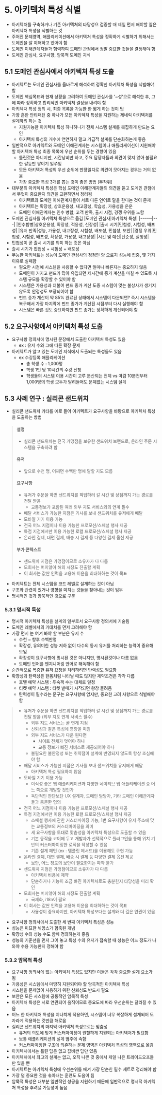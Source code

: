 # 5. 아키텍처 특성 식별
- 아키텍처를 구축하거나 기존 아키텍처의 타당성으 검증할 때 제일 먼저 해야할 일은 아키텍처 특성을 식별하는 것
- 주어진 문제영역, 애플리케이션에서 아키텍처 특성을 정확하게 식별하기 위해서는 도메인을 잘 이해하고 있어야 함
- 도메인 이해관계자들과 혐력하여 도메인 관점에서 정말 중요한 것들을 결정해야 함
- 도메인 관심사, 요구사항, 암묵적 도메인 지식
## 5.1 도메인 관심사에서 아키텍처 특성 도출
- 아키텍트는 도메인 관심사를 올바르게 해석하여 정확한 아키텍처 특성을 식별해야 함
- 도메인 핵심목표와 현재 상황을 고려하여 도메인 관심사를 '~성'으로 해석한 후, 그에 따라 정확하고 합리적인 아키텍처 결정을 내려야 함
- 아키텍처 특성 정의 시, 최종 목록을 가능한 한 짧게 하는 것이 팁
- 가장 흔한 안티패턴 중 하나가 모든 아키텍처 특성을 지원하는 제네릭 아키텍처를 설계하려 하는 것
    - 지원가능한 아키텍처 특성 하나하나가 전체 시스템 설계를 복잡하게 만드는 요인
    - 아키텍처 특성의 개수에 연연하지 말고 가급적 설계를 단순화하는게 좋음
- 일반적으로 아키텍트와 도메인 이해관계자는 시스템이나 애플리케이션이 지원해야 할 아키텍처 특성 최종 목록에 우선 순위를 두는 경향이 있음
    - 틀린것은 아니지만, 시간낭비만 하고, 주요 담당자들과 의견이 맞지 않아 불필요한 갈등만 쌓이기 일쑤임
    - 모든 아키텍처 특성의 우선 순위에 만장일치로 의견이 모아지는 경우는 거의 없음
    - 가장 중요한 특성 3개를 뽑는 것이 좋은 방법 (무작위)
- 대부분의 아키텍처 특성은 핵심 도메인 이해관계자들의 의견을 듣고 도메인 관점에서 무엇이 중요한지 의견을 교환하면서 정리됨
    - 아키텍트와 도메인 이해관계자들이 서로 다른 언어로 말을 한다는 것이 문제
    - 아키텍트는 확장성, 상호운용성, 내고장성, 학습성, 가용성을 운운
    - 도메인 이해관계자는 인수 병합, 고객 만족, 출시 시점, 경쟁 우위를 노함
- 도메인 관심사를 아키텍처 특성으로 옮김
    |도메인 관심사|아키텍처 특성|
    |------|---|
    |인수합병|상호운용성, 확장성, 적응성, 신장성|
    |출시 시기|민첩성, 시험성, 배포성|
    |유저 만족|성능, 가용성, 내고장성, 시험성, 배포성, 민첩성, 보안|
    |경쟁 우위|민첩성, 시험성, 배포성, 확장성, 가용성, 내고장성|
    |시간 및 예산|단순성, 실행성|
- 민첩성이 곧 출시 시기를 의미 하는 것은 아님
- 출시 시기가 민첩성 + 시험성 + 배포성
- 무능한 아키텍트는 성능이 도메인 관심사의 정점인 양 오로지 성능에 집중, 몇 가지 이유로 실패함
    - 필요한 시점에 시스템을 사용할 수 없다면 얼마나 빠른지는 중요하지 않음
    - 도메인이 커지고 펀드가 많이 유입되면 제시간에 종가 계산을 마칠 수 있도록 시스템 규모를 확장할 수 있어야 함
    - 시스템은 가용성과 더불어 펀드 종가 계산 도중 시스템이 멎는 불상사가 생기지 않도록 안정성도 보장되어야 함
    - 펀드 종가 계산이 약 85% 완료된 상태에서 시스템이 다운되면? 즉시 시스템을 복구해서 가장 마지막에 펀드 종가가 계산된 시점부터 다시 실행해야 함
    - 시스템은 빠른 것도 중요하지만 펀드 종가는 정확하게 계산되어야 함
## 5.2 요구사항에서 아키텍처 특성 도출
- 요구사항 정의서에 명시된 문장에서 도출한 아키텍처 특성도 있음
    - ex : 유저 수와 그에 따른 확장 문제
- 아키텍트가 알고 있는 도메인 지식에서 도출되는 특성들도 있음
    - ex 수강등록 애플리케이션
        - 총 학생 수 : 1,000명
        - 학생 1인 당 10시간의 수강 신청
        - 학생들의 시스템 이용 시간이 고루 분산되는 전제 vs 마감 10분전부터 1,000명의 학생 모두가 달려들어도 문제없는 시스템 설계
## 5.3 사례 연구 : 실리콘 샌드위치
- 실리콘 샌드위치 카타를 예로 들어 아키텍트가 요구사항을 바탕으로 아키텍처 특성을 도출하는 방법
>#### 설명
>- 실리콘 샌드위치는 전국 가맹점을 보유한 샌드위치 브랜드로, 온라인 주문 시스템을 구축하려 함
>#### 유저
>- 앞으로 수천 명, 어쩌면 수백만 명에 달할 지도 모름
>#### 요구사항
>- 유저가 주문을 하면 샌드위치를 픽업하러 갈 시간 및 상점까지 가는 경로를 전달 받음
>    - 교통정보가 포함된 여러 외부 지도 서비스와의 연계 필수
>- 배달 서비스가 가능한 지점은 기사를 보내 샌드위치를 유저에게 배달
>- 모바일 기기 이용 가능
>- 전국 어느 지점이나 이용 가능한 프로모션/스페셜 행사 제공
>- 특점 지점에서만 이용 가능한 로컬 프로모션/스페셜 행사 제공
>- 온라인 결제, 대면 결제, 배송 시 결제 등 다양한 결제 옵션 제공
>#### 부가 콘텍스트
>- 샌드위치 지점은 가맹점이므로 소유자가 다 다름
>- 모회사는 머지않아 해외 시장도 진출할 계획
>- 이 회사는 값싼 인력을 고용해 이윤을 최대하하는 것이 목표

- 아키텍트는 전체 시스템을 코드 레벨로 설계하는 것이 아님
- 구조와 관련이 있거나 영향을 미치는 것들을 찾아내는 것이 임무
- 명시적인 것과 암묵적인 것으로 구분
### 5.3.1 명시적 특성
- 명시적 아키텍처 특성을 설계의 일부로서 요구사항 정의서에 기술됨
- 도메인 레벨에서의 기대치를 먼저 고려해야 함
- 가장 먼저 눈 여겨 봐야 할 부분은 유저 수
    - 수천 ~ 향후 수백만명
    - 확장성, 유의미한 성능 저하 없이 다수의 동시 유저를 처리하는 능력이 중요해 보임
    - 확장성이 요구사항에 명시된 것은 아니지만, 명시된것이나 다름 없음
    - 도메인 언어를 엔지니어링 언어로 해독해야 함
- 순간적으로 폭증한 유저 요청을 처리하려면 탄력성도 필요함
- 확장성과 탄력성은 한몸처럼 나타날 때도 많지만 제약조건은 각각 다름
    - 호텔 예약 시스템 : 투숙객 수는 대체로 일정
    - 티켓 예약 시스템 : 티켓 발매가 시작되면 왕창 몰려듬
    - 탄력성이 필수라는 문구는 요구사항에 없지만, 중요한 고려 사항으로 식별해야 함

>- 유저가 주문을 하면 샌드위치를 픽업하러 갈 시간 및 상점까지 가는 경로를 전달 받음 (외부 지도 연계 서비스 필수)
>    - 외부 지도 서비스는 곧 연계 지점
>    - 신뢰성과 같은 특성에 영향을 미침
>    - 외부 지도 서비스가 다운 된다면
>        - 사이트 전체가 멎어야 하나
>        - 교통 정보가 빠진 서비스로 제공되어야 하나
>    - 불필요한 불안정성 또는 취약점이 설계에 반영되지 않도록 항상 조심해야 함
>- 배달 서비스가 가능한 지점은 기사를 보내 샌드위치를 유저에게 배달
>    - 아키텍처 특성 필요하지 않음
>- 모바일 기기 이용 가능
>    - 이식성 좋은 웹 애플리케이션과 다양한 네이티브 웹 애플리케이션 중 어느 쪽으로 개발할 것인가
>    - 독단적인 판단보단 UX 설계자, 도메인 담당자, 기타 도메인 이해관계자들과 충분한 협의
>- 전국 어느 지점이나 이용 가능한 프로모션/스페셜 행사 제공
>- 특점 지점에서만 이용 가능한 로컬 프로모션/스페셜 행사 제공
>    - 스페셜 행사에 관한 커스터마이징 기능, 1번 요구사항이 유저 주소에 맞는 교통정보의 커스터마이징을 의미
>    - 세 요구사항을 토대로 맞춤성을 아키텍처 특성으로 도출할 수 있음
>    - 기본 동작을 코어에 두고 개발자가 선택적으로 플러그인을 통해 위치 기반의 커스터마이징한 로직을 작성할 수 있음
>    - 기존 설계 패턴 (ex : 템플릿 메서드)을 이용해도 구현 가능
>- 온라인 결제, 대면 결제, 배송 시 결제 등 다양한 결제 옵션 제공
>    - 보안, 어느 정도의 보안이 필요한지는 파악 불가
>- 샌드위치 지점은 가맹점이므로 소유자가 다 다름
>    - 아키텍처 비용에 제약
>    - 단순하거나 기능이 조금 빠진 아키텍처로도 충분한지 타당성을 미리 확인
>- 모회사는 머지않아 해외 시장도 진출할 계획
>    - 국제화, i18n이 필요
>- 이 회사는 값싼 인력을 고용해 이윤을 최대하하는 것이 목표
>    - 사용성이 중요하지만, 아키텍처 특성보다는 설계와 더 깊은 연관이 있음
- 요구사항 정의서에서 도출한 세 번째 아키텍처 특성은 성능
- 성능은 미묘한 뉘앙스가 함축된 개념
- 확장성 수와 성능 수도 함께 정의하는게 좋음
- 성능의 기준선을 먼저 그어 놓고 특성 수의 유저가 접속할 때 성능은 어느 정도가 나와야 수용 가능한지 정해야 함
### 5.3.2 암묵적 특성
- 요구사항 정의서에 없는 아키텍처 특성도 있지만 이들은 각각 중요한 설계 요소가 됨
- 가용성은 시스템에서 마땅히 지원되어야 할 암묵적인 아키텍처 특성
- 시스템을 문제없이 사용하기 위한 신뢰성도 반드시 필요
- 보안은 모든 시스템에 공통적인 암묵적 특성
- 아키텍처 특성은 서로 연관되어 움직이므로 중요도에 따라 우선순위는 달라질 수 있음
- 어느 한 아키텍처 특성을 지나치게 적용하면, 시스템이 너무 복잡하게 설계되어 모자라게 적용하는 것만큼 해로움
- 실리콘 샌드위치의 마지막 아키텍처 특성으로는 맞춤성
    - 유저의 의도에 맞게 커스터마이징이 원할하게 지원되는 아키텍처가 필요함
    - 보통 애플리케이션의 설계 범주에 속함
    - 커스터마이징한 구조에 의존하는 문제 영역은 아키텍처 특성의 영역으로 옮김
- 아키텍처에서는 틀린 답은 없고 값비싼 답만 있음
- 아키텍처에서 최고의 설계는 없고, 오직 나쁜 것 중에서 제일 나은 트레이드오프들만 있을 뿐
- 아키텍트는 아키텍처 특성에 우선순위를 매겨 가장 단순한 필수 세트로 정리해야 함
- 가장 덜 중요한 것을 솎아내는 훈련도 도움이 됨
- 암묵적 특성은 대부분 일반적인 성공을 지원하기 때문에 일반적으로 명시적 아키텍처 특성을 추려낼 가능성이 높음